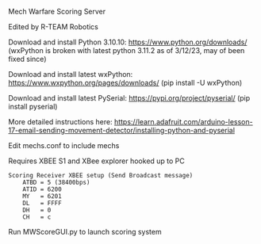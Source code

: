 Mech Warfare Scoring Server

Edited by R-TEAM Robotics

Download and install Python 3.10.10: https://www.python.org/downloads/ (wxPython is broken with latest python 3.11.2 as of 3/12/23, may of been fixed since)

Download and install latest wxPython: https://www.wxpython.org/pages/downloads/ (pip install -U wxPython)

Download and install latest PySerial: https://pypi.org/project/pyserial/ (pip install pyserial)

More detailed instructions here: https://learn.adafruit.com/arduino-lesson-17-email-sending-movement-detector/installing-python-and-pyserial

Edit mechs.conf to include mechs

Requires XBEE S1 and XBee explorer hooked up to PC

    Scoring Receiver XBEE setup (Send Broadcast message)
        ATBD = 5 (38400bps)
        ATID = 6200
        MY   = 6201
        DL   = FFFF
        DH   = 0
        CH   = c

Run MWScoreGUI.py to launch scoring system
